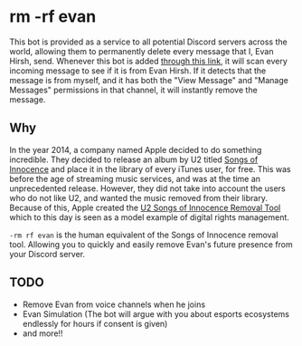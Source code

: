 # rm -rf evan

This bot is provided as a service to all potential Discord servers across the world, allowing them to permanently delete every message that I, Evan Hirsh, send. Whenever this bot is added [through this link](https://discordapp.com/oauth2/authorize?client_id=532241740774768661&permissions=8192&scope=bot), it will scan every incoming message to see if it is from Evan Hirsh. If it detects that the message is from myself, and it has both the "View Message" and "Manage Messages" permissions in that channel, it will instantly remove the message.

## Why

In the year 2014, a company named Apple decided to do something incredible. They decided to release an album by U2 titled [Songs of Innocence](https://en.wikipedia.org/wiki/Songs_of_Innocence_(U2_album)) and place it in the library of every iTunes user, for free. This was before the age of streaming music services, and was at the time an unprecedented release. However, they did not take into account the users who do not like U2, and wanted the music removed from their library. Because of this, Apple created the [U2 Songs of Innocence Removal Tool](https://buy.itunes.apple.com/WebObjects/MZFinance.woa/wa/offerOptOut) which to this day is seen as a model example of digital rights management.

`-rm rf evan` is the human equivalent of the Songs of Innocence removal tool. Allowing you to quickly and easily remove Evan's future presence from your Discord server.

## TODO

* Remove Evan from voice channels when he joins
* Evan Simulation (The bot will argue with you about esports ecosystems endlessly for hours if consent is given)
* and more!!